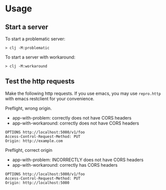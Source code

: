 # Usage

## Start a server

To start a problematic server:
```
> clj -M:problematic
```

To start a server with workaround:
```
> clj -M:workaround
```

## Test the http requests

Make the following http requests.
If you use emacs, you may use `repro.http` with emacs restclient for your convenience.

Preflight, wrong origin.
- app-with-problem: correctly does not have CORS headers
- app-with-workaround: correctly does not have CORS headers

```
OPTIONS http://localhost:5000/v1/foo
Access-Control-Request-Method: PUT
Origin: http://example.com
```

Preflight, correct origin
- app-with-problem: INCORRECTLY does not have CORS headers
- app-with-workaround: correctly has CORS headers

```
OPTIONS http://localhost:5000/v1/foo
Access-Control-Request-Method: PUT
Origin: http://localhost:5000
```
